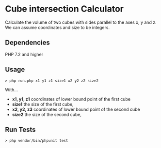 # Cube intersection Calculator

Calculate the volume of two cubes with sides parallel to the axes x, y and z.
We can assume coordinates and size to be integers.

## Dependencies

PHP 7.2 and higher

## Usage

``` 
> php run.php x1 y1 z1 size1 x2 y2 z2 size2
```
With... 
- **x1, y1, z1** coordinates of lower bound point of the first cube
- **size1** the size of the first cube,
- **x2, y2, z3** coordinates of lower bound point of the second cube
- **size2** the size of the second cube,

## Run Tests

```
> php vendor/bin/phpunit test
```
